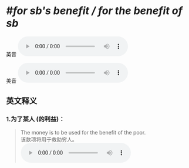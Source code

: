# ***\#for sb's benefit / for the benefit of sb*** 
英音
<audio src="./media/for sb’s benefit1_AAC.aac" controls="controls"></audio>

美音
<audio src="./media/for sb’s benefit2_AAC.aac" controls="controls"></audio>



  

英文释义
---
### 1.**为了某人 (的利益)：**  

 > The money is to be used for the benefit of the poor.  
 > 该款项将用于救助穷人。    
<audio src="./media/7-benefit.aac" controls="controls"></audio>


